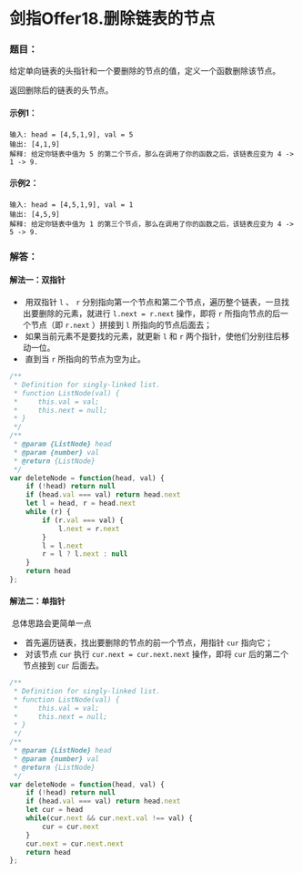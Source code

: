 # 剑指Offer18.删除链表的节点

### 题目：

​	给定单向链表的头指针和一个要删除的节点的值，定义一个函数删除该节点。

返回删除后的链表的头节点。

#### 示例1：

```
输入: head = [4,5,1,9], val = 5
输出: [4,1,9]
解释: 给定你链表中值为 5 的第二个节点，那么在调用了你的函数之后，该链表应变为 4 -> 1 -> 9.
```

#### 示例2：

```
输入: head = [4,5,1,9], val = 1
输出: [4,5,9]
解释: 给定你链表中值为 1 的第三个节点，那么在调用了你的函数之后，该链表应变为 4 -> 5 -> 9.
```



### 解答：

#### 解法一：双指针

- ​	用双指针 `l` 、 `r` 分别指向第一个节点和第二个节点，遍历整个链表，一旦找出要删除的元素，就进行  `l.next = r.next` 操作，即将 `r` 所指向节点的后一个节点（即 `r.next` ）拼接到 `l` 所指向的节点后面去；
- ​    如果当前元素不是要找的元素，就更新 `l` 和 `r` 两个指针，使他们分别往后移动一位。
- ​	直到当 `r` 所指向的节点为空为止。

```js
/**
 * Definition for singly-linked list.
 * function ListNode(val) {
 *     this.val = val;
 *     this.next = null;
 * }
 */
/**
 * @param {ListNode} head
 * @param {number} val
 * @return {ListNode}
 */
var deleteNode = function(head, val) {
    if (!head) return null
    if (head.val === val) return head.next
    let l = head, r = head.next
    while (r) {
        if (r.val === val) {
            l.next = r.next
        }
        l = l.next
        r = l ? l.next : null
    }
    return head
};
```

#### 解法二：单指针

​	总体思路会更简单一点

- ​	首先遍历链表，找出要删除的节点的前一个节点，用指针 `cur` 指向它；
- ​	对该节点 `cur` 执行 `cur.next = cur.next.next` 操作，即将 `cur` 后的第二个节点接到 `cur` 后面去。

```js
/**
 * Definition for singly-linked list.
 * function ListNode(val) {
 *     this.val = val;
 *     this.next = null;
 * }
 */
/**
 * @param {ListNode} head
 * @param {number} val
 * @return {ListNode}
 */
var deleteNode = function(head, val) {
    if (!head) return null
    if (head.val === val) return head.next
    let cur = head
    while(cur.next && cur.next.val !== val) {
        cur = cur.next
    }
    cur.next = cur.next.next
    return head
};
```

